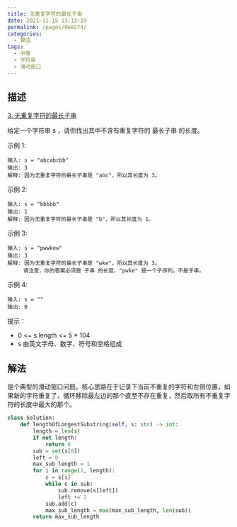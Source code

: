 ```yaml
---
title: 无重复字符的最长子串
date: 2021-11-15 13:13:19
permalink: /pages/9e8274/
categories:
  - 算法
tags:
  - 中等
  - 字符串
  - 滑动窗口
---
```

## 描述

[3. 无重复字符的最长子串](https://leetcode-cn.com/problems/longest-substring-without-repeating-characters/)

给定一个字符串 s ，请你找出其中不含有重复字符的 最长子串 的长度。

示例 1:

```
输入: s = "abcabcbb"
输出: 3 
解释: 因为无重复字符的最长子串是 "abc"，所以其长度为 3。
```

示例 2:

```
输入: s = "bbbbb"
输出: 1
解释: 因为无重复字符的最长子串是 "b"，所以其长度为 1。
```

示例 3:

```
输入: s = "pwwkew"
输出: 3
解释: 因为无重复字符的最长子串是 "wke"，所以其长度为 3。
     请注意，你的答案必须是 子串 的长度，"pwke" 是一个子序列，不是子串。
```

示例 4:

```
输入: s = ""
输出: 0
```


提示：

- 0 <= s.length <= 5 * 104
- s 由英文字母、数字、符号和空格组成

## 解法

是个典型的滑动窗口问题。核心思路在于记录下当前不重复的字符和左侧位置，如果新的字符重复了，循环移除最左边的那个直至不存在重复，然后取所有不重复字符的长度中最大的那个。

```python
class Solution:
    def lengthOfLongestSubstring(self, s: str) -> int:
        length = len(s)
        if not length:
            return 0
        sub = set(s[0])
        left = 0
        max_sub_length = 1
        for i in range(1, length):
            c = s[i]
            while c in sub:
                sub.remove(s[left])
                left += 1
            sub.add(c)
            max_sub_length = max(max_sub_length, len(sub))
        return max_sub_length
```

